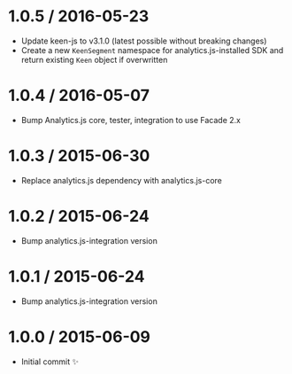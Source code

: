 1.0.5 / 2016-05-23
==================

  * Update keen-js to v3.1.0 (latest possible without breaking changes)
  * Create a new `KeenSegment` namespace for analytics.js-installed SDK and return existing `Keen` object if overwritten

1.0.4 / 2016-05-07
==================

  * Bump Analytics.js core, tester, integration to use Facade 2.x

1.0.3 / 2015-06-30
==================

  * Replace analytics.js dependency with analytics.js-core

1.0.2 / 2015-06-24
==================

  * Bump analytics.js-integration version

1.0.1 / 2015-06-24
==================

  * Bump analytics.js-integration version

1.0.0 / 2015-06-09
==================

  * Initial commit :sparkles:
